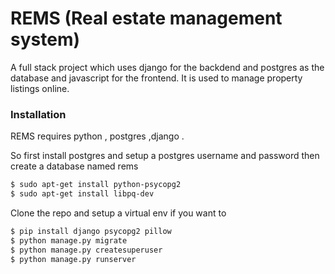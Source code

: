 # REMS (Real estate management system)

A full stack project which uses django for the backdend and postgres as the database and javascript for the frontend. It is used to manage property listings online.

### Installation
REMS requires python , postgres ,django .

So first install postgres and setup a postgres username and password
then create a database named rems


```sh
$ sudo apt-get install python-psycopg2
$ sudo apt-get install libpq-dev
```
Clone the repo and setup a virtual env if you want to
```sh
$ pip install django psycopg2 pillow
$ python manage.py migrate
$ python manage.py createsuperuser
$ python manage.py runserver
```

